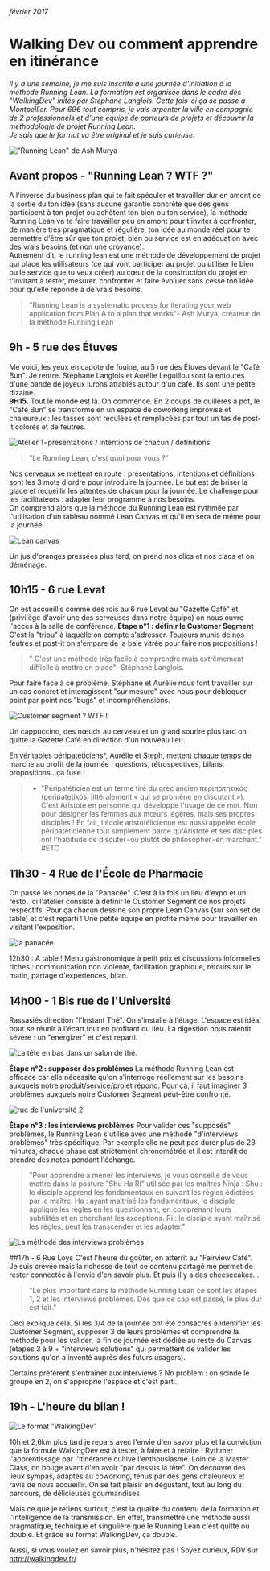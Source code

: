 *février 2017*

# Walking Dev ou comment apprendre en itinérance
*Il y a une semaine, je me suis inscrite à une journée d'initiation à la méthode Running Lean. La formation est organisée dans le cadre des "WalkingDev" inités par Stéphane Langlois. Cette fois-ci ça se passe à Montpellier. Pour 69€ tout compris, je vais arpenter la ville en compagnie de 2 professionnels et d'une équipe de porteurs de projets et découvrir la méthodologie de projet Running Lean.  
Je sais que le format va être original et je suis curieuse.*

!["Running Lean" de Ash Murya](https://github.com/Julia-barbelane/reflexions/blob/master/photos/walking-dev-ou-comment-apprendre-en-itin%C3%A9rance/photo-intro.png)

## Avant propos - "Running Lean ? WTF ?"
A l'inverse du business plan qui te fait spéculer et travailler dur en amont de la sortie du ton idée (sans aucune garantie concrète que des gens participent à ton projet ou achètent ton bien ou ton service), la méthode Running Lean va te faire travailler peu en amont pour t'inviter à confronter, de manière très pragmatique et régulière, ton idée au monde réel pour te permettre d'être sûr que ton projet, bien ou service est en adéquation avec des vrais besoins (et non une croyance).  
Autrement dit, le running lean est une méthode de développement de projet qui place les utilisateurs (ce qui vont participer au projet ou utiliser le bien ou le service que tu veux créer) au cœur de la construction du projet en t'invitant à tester, mesurer, confronter et faire évoluer sans cesse ton idée pour qu'elle réponde à de vrais besoins.
> "Running Lean is a systematic process for iterating your web application from Plan A to a plan that works"- Ash Murya, créateur de la méthode Running Lean

## 9h - 5 rue des Étuves
Me voici, les yeux en capote de fouine, au 5 rue des Étuves devant le "Café Bun". Je rentre. Stéphane Langlois et Aurélie Leguillou sont là entourés d'une bande de joyeux lurons attablés autour d'un café. Ils sont une petite dizaine.  
**9H15.** Tout le monde est là. On commence. En 2 coups de cuillères à pot, le "Café Bun" se transforme en un espace de coworking improvisé et chaleureux : les tasses sont reculées et remplacées par tout un tas de post-it colorés et de feutres.

![Atelier 1 - présentations / intentions de chacun / définitions](https://github.com/Julia-barbelane/reflexions/blob/master/photos/walking-dev-ou-comment-apprendre-en-itin%C3%A9rance/rue-des-etuves.jpeg)

> "Le Running Lean, c'est quoi pour vous ?"

Nos cerveaux se mettent en route : présentations, intentions et définitions sont les 3 mots d'ordre pour introduire la journée. Le but est de briser la glace et recueillir les attentes de chacun pour la journée. Le challenge pour les facilitateurs : adapter leur programme à nos besoins.  
On comprend alors que la méthode du Running Lean est rythmée par l'utilisation d'un tableau nommé Lean Canvas et qu'il en sera de même pour la journée.  


![Lean canvas](https://github.com/Julia-barbelane/reflexions/blob/master/photos/walking-dev-ou-comment-apprendre-en-itin%C3%A9rance/tableau-running-lean.png)

Un jus d'oranges pressées plus tard, on prend nos clics et nos clacs et on déménage.

## 10h15 - 6 rue Levat
On est accueillis comme des rois au 6 rue Levat au "Gazette Café" et (privilège d'avoir une des serveuses dans notre équipe) on nous ouvre l'accès à la salle de conférence.
**Étape n°1 : définir le Customer Segment**
C'est la "tribu" à laquelle on compte s'adresser. Toujours munis de nos feutres et post-it on s'empare de la baie vitrée pour faire nos propositions !
> " C'est une méthode très facile à comprendre mais extrêmement difficile à mettre en place" - Stéphane Langlois.

Pour faire face à ce problème, Stéphane et Aurélie nous font travailler sur un cas concret et interagissent "sur mesure" avec nous pour débloquer point par point nos "bugs" et incompréhensions.

![Customer segment ? WTF !](https://github.com/Julia-barbelane/reflexions/blob/master/photos/walking-dev-ou-comment-apprendre-en-itin%C3%A9rance/6-rue-levat.jpeg)

Un cappuccino, des nœuds au cerveau et un grand sourire plus tard on quitte la Gazette Café en direction d'un nouveau lieu.

En véritables péripatéticiens*, Aurélie et Steph, mettent chaque temps de marche au profit de la journée : questions, rétrospectives, bilans, propositions…ça fuse !

> * "Péripatéticien est un terme tiré du grec ancien περιπατητικός (peripatetikós, littéralement « qui se promène en discutant »). C'est Aristote en personne qui développe l'usage de ce mot. Non pour désigner les femmes aux mœurs légères, mais ses propres disciples ! En fait, l'école aristotélicienne est aussi appelée école péripatéticienne tout simplement parce qu'Aristote et ses disciples ont l'habitude de discuter - ou plutôt de philosopher - en marchant." #ETC

## 11h30 - 4 Rue de l'École de Pharmacie
On passe les portes de la "Panacée". C'est à la fois un lieu d'expo et un resto. Ici l'atelier consiste à définir le Customer Segment de nos projets respectifs. Pour ça chacun dessine son propre Lean Canvas (sur son set de table) et c'est reparti ! Une petite équipe en profite même pour travailler en visitant l'exposition.

![la panacée](https://github.com/Julia-barbelane/reflexions/blob/master/photos/walking-dev-ou-comment-apprendre-en-itin%C3%A9rance/4-rue-ecole-de-la-pharmacie.jpeg)

12h30 : A table ! Menu gastronomique à petit prix et discussions informelles riches : communication non violente, facilitation graphique, retours sur le matin, partage d'expériences, bilan.  

## 14h00 - 1 Bis rue de l'Université
Rassasiés direction "l'Instant Thé". On s'installe à l'étage. L'espace est idéal pour se réunir à l'écart tout en profitant du lieu. La digestion nous ralentit sévère : un "energizer" et c'est reparti.  

![La tête en bas dans un salon de thé.](https://github.com/Julia-barbelane/reflexions/blob/master/photos/walking-dev-ou-comment-apprendre-en-itin%C3%A9rance/rue-de-luniversit%C3%A9.jpeg)

**Étape n°2 : supposer des problèmes**
La méthode Running Lean est efficace car elle nécessite qu'on s'interroge réellement sur les besoins auxquels notre produit/service/projet répond. Pour ça, il faut imaginer 3 problèmes auxquels notre Customer Segment peut-être confronté.

![rue de l'université 2](https://github.com/Julia-barbelane/reflexions/blob/master/photos/walking-dev-ou-comment-apprendre-en-itin%C3%A9rance/rue-de-luniversit%C3%A9-2.jpeg)

**Étape n°3 : les interviews problèmes**
Pour valider ces "supposés" problèmes, le Running Lean s'utilise avec une méthode "d'interviews problèmes" très spécifique. Par exemple elle ne peut pas durer plus de 23 minutes, chaque phase est strictement chronométrée et il est interdit de prendre des notes pendant l'échange.

> "Pour apprendre à mener les interviews, je vous conseille de vous mettre dans la posture "Shu Ha Ri" utilisée par les maîtres Ninja : Shu : le disciple apprend les fondamentaux en suivant les règles édictées par le maître. Ha : ayant maîtrisé les fondamentaux, le disciple applique les règles en les questionnant, en comprenant leurs subtilités et en cherchant les exceptions. Ri : le disciple ayant maîtrisé les règles, peut les transcender et les adapter."

![La méthode des interviews problèmes](https://github.com/Julia-barbelane/reflexions/blob/master/photos/walking-dev-ou-comment-apprendre-en-itin%C3%A9rance/rue-de-luniversit%C3%A9-3.jpeg)

##17h - 6 Rue Loys
C'est l'heure du goûter, on atterrit au "Fairview Café". Je suis crevée mais la richesse de tout ce contenu partagé me permet de rester connectée à l'envie d'en savoir plus. Et puis il y a des cheesecakes…

> "Le plus important dans la méthode Running Lean ce sont les étapes 1, 2 et les interviews problèmes. Dès que ce cap est passé, le plus dur est fait."

Ceci explique cela. Si les 3/4 de la journée ont été consacrés à identifier les Customer Segment, supposer 3 de leurs problèmes et comprendre la méthode pour les valider, la fin de journée est dédiée au reste du Canvas (étapes 3 à 9 + "interviews solutions" qui permettent de valider les solutions qu'on a inventé auprès des futurs usagers).  

Certains préfèrent s'entraîner aux interviews ? No problem : on scinde le groupe en 2, on s'approprie l'espace et c'est parti.  

## 19h - L'heure du bilan !

![Le format "WalkingDev"](https://github.com/Julia-barbelane/reflexions/blob/master/photos/walking-dev-ou-comment-apprendre-en-itin%C3%A9rance/carte-parcours.png)

10h et 2,6km plus tard je repars avec l'envie d'en savoir plus et la conviction que la formule WalkingDev est à tester, à faire et à refaire ! Rythmer l'apprentissage par l'itinérance cultive l'enthousiasme. Loin de la Master Class, on bouge avant d'en avoir "par dessus la tête". On découvre des lieux sympas, adaptés au coworking, tenus par des gens chaleureux et ravis de nous accueillir. On se fait plaisir en dégustant, tout au long du parcours, de délicieuses gourmandises.  

Mais ce que je retiens surtout, c'est la qualité du contenu de la formation et l'intelligence de la transmission. En effet, transmettre une méthode aussi pragmatique, technique et singulière que le Running Lean c'est quitte ou double. Et grâce au format WalkingDev, ça double.  

Aussi, si vous voulez en savoir plus, n'hésitez pas ! Soyez curieux, RDV sur http://walkingdev.fr/
